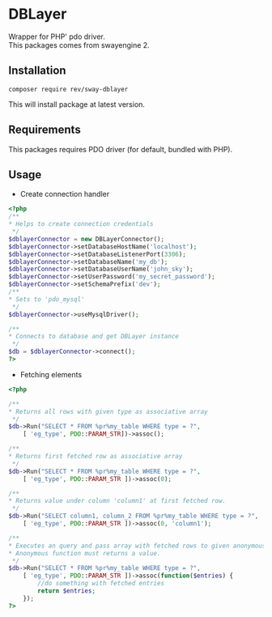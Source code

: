 # DBLayer
Wrapper for PHP' pdo driver. <br>
This packages comes from swayengine 2.

## Installation

`composer require rev/sway-dblayer`

This will install package at latest version.

## Requirements

This packages requires PDO driver (for default, bundled with PHP).

## Usage

* Create connection handler
```php
<?php
/**
* Helps to create connection credentials
 */
$dblayerConnector = new DBLayerConnector();
$dblayerConnector->setDatabaseHostName('localhost');
$dblayerConnector->setDatabaseListenerPort(3306);
$dblayerConnector->setDatabaseName('my_db');
$dblayerConnector->setDatabaseUserName('john_sky');
$dblayerConnector->setUserPassword('my_secret_password');
$dblayerConnector->setSchemaPrefix('dev');
/**
* Sets to 'pdo_mysql'
 */
$dblayerConnector->useMysqlDriver();

/**
* Connects to database and get DBLayer instance
 */
$db = $dblayerConnector->connect();
?>
```

* Fetching elements

```php
<?php

/**
* Returns all rows with given type as associative array
 */
$db->Run("SELECT * FROM %pr%my_table WHERE type = ?", 
    [ 'eg_type', PDO::PARAM_STR])->assoc();

/**
* Returns first fetched row as associative array
 */
$db->Run("SELECT * FROM %pr%my_table WHERE type = ?",
    [ 'eg_type', PDO::PARAM_STR ])->assoc(0);

/**
* Returns value under column 'column1' at first fetched row.
 */
$db->Run("SELECT column1, column_2 FROM %pr%my_table WHERE type = ?",
    [ 'eg_type', PDO::PARAM_STR ])->assoc(0, 'column1');

/**
* Executes an query and pass array with fetched rows to given anonymous function.
* Anonymous function must returns a value.
 */
$db->Run("SELECT * FROM %pr%my_table WHERE type = ?",
    [ 'eg_type', PDO::PARAM_STR ])->assoc(function($entries) {
        //do something with fetched entries       
        return $entries;
    });
?>
```







